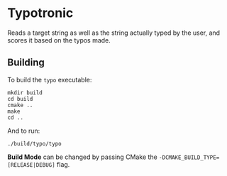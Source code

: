 # Typotronic
Reads a target string as well as the string actually typed by the user, and scores it based on the typos made.

## Building
To build the `typo` executable:
```
mkdir build
cd build
cmake ..
make
cd ..
```

And to run:
```
./build/typo/typo
```

**Build Mode** can be changed by passing CMake the `-DCMAKE_BUILD_TYPE=[RELEASE|DEBUG]` flag.
